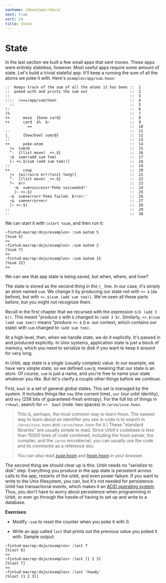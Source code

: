 ```yaml
---
navhome: /developer/docs/
next: true
sort: 14
title: State
---
```


State
=====

In the last section we built a few small apps that sent moves. These apps were
entirely stateless, however. Most useful apps require some amount of state.
Let's build a trivial stateful app. It'll keep a running the sum of all the
atoms we poke it with. Here's `examples/app/sum.hoon`:
    
```
::  Keeps track of the sum of all the atoms it has been ::  1
::  poked with and prints the sum out                   ::  2
::                                                      ::  3
::::  /===/app/sum/hoon                                 ::  4
  ::                                                    ::  5
!:                                                      ::  6
|%                                                      ::  7
++      move  {bone card}                               ::  8
++      card  $%  $~                                    ::  9
          ==                                            ::  10
--                                                      ::  11
|_      {bow/bowl sum/@}                                ::  12
::                                                      ::  13
++      poke-atom                                       ::  14
  |=  tom/@                                             ::  15
  ^-  {(list move) _+>.$}                               ::  16
  ~&  sum+(add sum tom)                                 ::  17
  [~ +>.$(sum (add sum tom))]                           ::  18
::                                                      ::  19
++      coup                                            ::  20
  |=  {wir/wire err/(unit tang)}                        ::  21
  ^-  {(list move) _+>.$}                               ::  22
  ?~  err                                               ::  23
    ~&  sum+success+'Poke succeeded!'                   ::  24
    [~ +>.$]                                            ::  25
  ~&  sum+error+'Poke failed. Error:'                   ::  26
  ~&  sum+error+err                                     ::  27
  [~ +>.$]                                              ::  28
::                                                      ::  29
--                                                      ::  30
```

We can start it with `|start %sum`, and then run it:

```
~fintud-macrep:dojo/examples> :sum &atom 5
[%sum 5]
>=
~fintud-macrep:dojo/examples> :sum &atom 2
[%sum 7]
>=
~fintud-macrep:dojo/examples> :sum &atom 15
[%sum 22]
>=
```

We can see that app state is being saved, but when, where, and how?

The state is stored as the second thing in the `|_` line. In our case, it's
simply an atom named `sum`. We change it by producing our state not with
`+>.$` (as before), but with `+>.$(sum (add sum tom))`. We've seen all these
parts before, but you might not recognize them.

Recall in the first chapter that we recursed with the expression
`$(b (add 3 b))`. This meant "produce `$` with `b` changed to `(add 3 b)`.
Similarly, `+>.$(sum (add sum tom))` means "produce `+>.$` (i.e. our
context, which contains our state) with `sum` changed to `(add sum tom)`.

At a high level, then, when we handle state, we do it explicitly. It's passed in
and produced explicitly. In Unix systems, application state is just a block of
memory, which you need to serialize to disk if you want to keep it around for
very long.

In Urbit, app state is a single (usually complex) value. In our example, we have
very simple state, so we defined `sum/@`, meaning that our state is an atom.
Of course, `sum` is just a name, and you're free to name your state whatever
you like. But let's clarify a couple other things before we continue.

First, `bowl` is a set of general global states. This set is managed by the
system. It includes things like `now` (the current time), `our` (our urbit
identity), and `eny` (256 bits of guaranteed-fresh entropy). For the full list
of things in `++bowl`, search for `++  bowl` (note: two spaces) in
`/arvo/zuse.hoon`.

> This is, perhaps, the most common way to learn Hoon. The easiest way to learn
> about an identifier you see in code is to search in `/arvo/zuse.hoon` and
> `/arvo/hoon.hoon` for it.\\ These "standard libraries" are usually simple to
> read. Since Urbit's codebase is less than 15000 lines of code combined,
> including the hoon parser, the compiler, and the `/arvo` microkernel, you can
> usually use the code and its comments as a reference doc.
>
> You can also read
> [zuse.hoon](https://github.com/urbit/arvo/blob/master/arvo/zuse.hoon) and
> [hoon.hoon](https://github.com/urbit/arvo/blob/master/arvo/hoon.hoon) in your
> browser.

The second thing we should clear up is this: Urbit needs no "serialize to disk"
step. Everything you produce in the app state is persistent across calls to the
app, restarts of the urbit, and even power failure. If you want to write to the
Unix filesystem, you can, but it's not needed for persistence. Urbit has
transactional events, which makes it an [ACID operating
system](https://en.wikipedia.org/wiki/ACID). Thus, you don't have to worry about
persistence when programming in Urbit, or ever go through the hassle of having
to set up and write to a database. 

**Exercises**:

-   Modify `:sum` to reset the counter when you poke it with 0.

-   Write an app called `last` that prints out the previous value you poked it with. 
    Sample output:

<!-- -->

```
~fintud-macrep:dojo/examples> :last 7
[%last 0]
>=
~fintud-macrep:dojo/examples> :last [1 2 3]
[%last 7]
>=
~fintud-macrep:dojo/examples> :last 'howdy'
[%last [1 2 3]]
```

